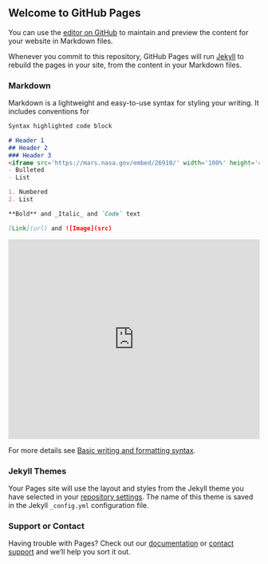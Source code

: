 ## Welcome to GitHub Pages

You can use the [editor on GitHub](https://github.com/AlliumGalore/myRepo2/edit/AlliumGalore-patch-1/docs/index.md) to maintain and preview the content for your website in Markdown files.

Whenever you commit to this repository, GitHub Pages will run [Jekyll](https://jekyllrb.com/) to rebuild the pages in your site, from the content in your Markdown files.

### Markdown

Markdown is a lightweight and easy-to-use syntax for styling your writing. It includes conventions for

```markdown
Syntax highlighted code block

# Header 1
## Header 2
### Header 3
<iframe src='https://mars.nasa.gov/embed/26910/' width='100%' height='400'  scrolling='no' frameborder='0'></iframe>
- Bulleted
- List

1. Numbered
2. List

**Bold** and _Italic_ and `Code` text

[Link](url) and ![Image](src)
```
<iframe src='https://mars.nasa.gov/embed/26910/' width='100%' height='400'  scrolling='no' frameborder='0'></iframe>

For more details see [Basic writing and formatting syntax](https://docs.github.com/en/github/writing-on-github/getting-started-with-writing-and-formatting-on-github/basic-writing-and-formatting-syntax).

### Jekyll Themes

Your Pages site will use the layout and styles from the Jekyll theme you have selected in your [repository settings](https://github.com/AlliumGalore/myRepo2/settings/pages). The name of this theme is saved in the Jekyll `_config.yml` configuration file.

### Support or Contact

Having trouble with Pages? Check out our [documentation](https://docs.github.com/categories/github-pages-basics/) or [contact support](https://support.github.com/contact) and we’ll help you sort it out.
